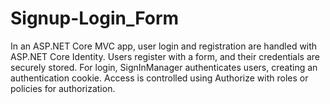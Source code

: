# Signup-Login_Form
 In an ASP.NET Core MVC app, user login and registration are handled with ASP.NET Core Identity. Users register with a form, and their credentials are securely stored. For login, SignInManager authenticates users, creating an authentication cookie. Access is controlled using Authorize with roles or policies for authorization.
